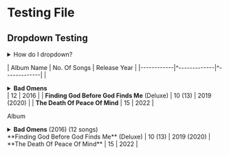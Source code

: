 # Testing File

## Dropdown Testing

<details>
<summary>How do I dropdown?</summary>
<br>
This is how you dropdown.
</details>

| Album Name | No. Of Songs | Release Year |
|------------|^-------------|^-------------|
| <details><summary>**Bad Omens**</summary>Glass Houses<br>Exit Wounds<br>The Worst In Me<br>F E R A L<br>Enough, Enough Now<br>Malice<br>Hedonist<br>Broken Youth<br>Crawl<br>The Letdown<br>Reprise (The Sound Of The End)<br>The Fountain</details> | 12 | 2016 |
| **Finding God Before God Finds Me** (Deluxe) | 10 (13) | 2019 (2020) |
| **The Death Of Peace Of Mind** | 15 | 2022 |

Album
<details><summary><b>Bad Omens</b> (2016) (12 songs)

</summary>

Track Listing:

* Glass Houses
* Exit Wounds
* The Worst In Me
* F E R A L
* Enough, Enough Now
* Malice
* Hedonist
* Broken Youth
* Crawl
* The Letdown
* Reprise (The Sound Of The End)
* The Fountain

</details>
**Finding God Before God Finds Me** (Deluxe) | 10 (13) | 2019 (2020) |
**The Death Of Peace Of Mind** | 15 | 2022 |
